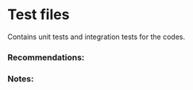 # Test files

Contains unit tests and integration tests for the codes.

### Recommendations:

### Notes: 
